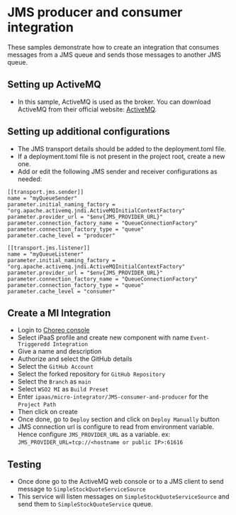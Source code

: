 # JMS producer and consumer integration

These samples demonstrate how to create an integration that consumes messages from a JMS queue and sends those messages to another JMS queue.

## Setting up ActiveMQ
- In this sample, ActiveMQ is used as the broker. You can download ActiveMQ from their official website: [ActiveMQ](https://activemq.apache.org/download.html).

## Setting up additional configurations
- The JMS transport details should be added to the deployment.toml file.
- If a deployment.toml file is not present in the project root, create a new one.
- Add or edit the following JMS sender and receiver configurations as needed:
```
[[transport.jms.sender]]
name = "myQueueSender"
parameter.initial_naming_factory = "org.apache.activemq.jndi.ActiveMQInitialContextFactory"
parameter.provider_url = "$env{JMS_PROVIDER_URL}"
parameter.connection_factory_name = "QueueConnectionFactory"
parameter.connection_factory_type = "queue"
parameter.cache_level = "producer"

[[transport.jms.listener]]
name = "myQueueListener"
parameter.initial_naming_factory = "org.apache.activemq.jndi.ActiveMQInitialContextFactory"
parameter.provider_url = "$env{JMS_PROVIDER_URL}"
parameter.connection_factory_name = "QueueConnectionFactory"
parameter.connection_factory_type = "queue"
parameter.cache_level = "consumer"

```

## Create a MI Integration
- Login to [Choreo console](https://console.choreo.dev/)
- Select iPaaS profile and create new component with name `Event-Triggeredd Integration`
- Give a name and description
- Authorize and select the GitHub details
- Select the `GitHub Account`
- Select the forked repository for `GitHub Repository`
- Select the `Branch` as `main`
- Select `WSO2 MI` as `Build Preset`
- Enter `ipaas/micro-integrator/JMS-consumer-and-producer` for the `Project Path`
- Then click on create
- Once done, go to `Deploy` section and click on `Deploy Manually` button
- JMS connection url is configure to read from environment variable. Hence configure `JMS_PROVIDER_URL` as a variable. ex: `JMS_PROVIDER_URL=tcp://<hostname or public IP>:61616`

## Testing
- Once done go to the ActiveMQ web console or to a JMS client to send message to `SimpleStockQuoteServiceSource`
- This service will listen messages on `SimpleStockQuoteServiceSource` and send them to `SimpleStockQuoteService` queue.

